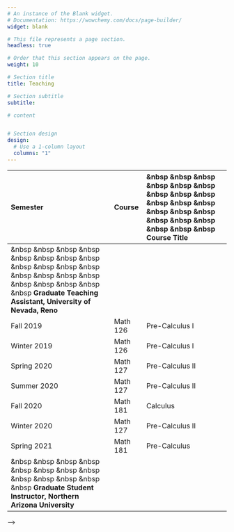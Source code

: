 ```yaml
---
# An instance of the Blank widget.
# Documentation: https://wowchemy.com/docs/page-builder/
widget: blank

# This file represents a page section.
headless: true

# Order that this section appears on the page.
weight: 10

# Section title
title: Teaching

# Section subtitle
subtitle:

# content


# Section design
design:
  # Use a 1-column layout
  columns: "1" 
---
```



Semester |  Course |  &nbsp &nbsp &nbsp  &nbsp &nbsp &nbsp &nbsp &nbsp &nbsp  &nbsp &nbsp &nbsp &nbsp &nbsp &nbsp  &nbsp &nbsp &nbsp &nbsp &nbsp &nbsp Course Title
:--- | :--- |  :--- 
|  &nbsp &nbsp &nbsp  &nbsp &nbsp &nbsp &nbsp &nbsp &nbsp  &nbsp &nbsp &nbsp &nbsp &nbsp &nbsp  &nbsp &nbsp &nbsp &nbsp &nbsp &nbsp **Graduate Teaching Assistant, University of Nevada, Reno**  |  
Fall 2019   |  Math 126  | Pre-Calculus I
Winter 2019 |  Math 126  | Pre-Calculus I
Spring 2020 |  Math 127  | Pre-Calculus II
Summer 2020 |  Math 127  | Pre-Calculus II
Fall 2020   |  Math 181  | Calculus
Winter 2020 |  Math 127  | Pre-Calculus II
Spring 2021 |  Math 181  | Pre-Calculus
|   &nbsp &nbsp &nbsp  &nbsp &nbsp &nbsp &nbsp &nbsp &nbsp  &nbsp &nbsp &nbsp &nbsp **Graduate Student Instructor, Northern Arizona University** |
-->

